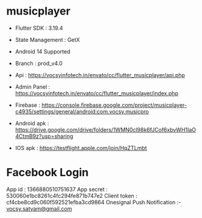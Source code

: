 # musicplayer


- Flutter SDK : 3.19.4
- State Management : GetX
- Android 14 Supported
- Branch : prod_v4.0

- Api : https://vocsyinfotech.in/envato/cc/flutter_musicplayer/api.php
- Admin Panel : https://vocsyinfotech.in/envato/cc/flutter_musicplayer/index.php
- Firebase : https://console.firebase.google.com/project/musicplayer-c4935/settings/general/android:com.vocsy.musicpro

- Android apk : https://drive.google.com/drive/folders/1WMN0cl98k6fJCof6xbvWH1IaO4CtmB9z?usp=sharing
- IOS apk : https://testflight.apple.com/join/HqZTLmbt
 
# Facebook Login

App id : 1366880510751637
App secret : 530060e1bc8261c4fc294fe871b747e2
Client token : cf4cbe8cd9c060f592521efba3cd9864
Onesignal Push Notification :- vocsy.satyam@gmail.com